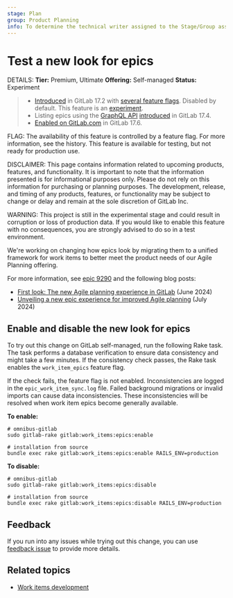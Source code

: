 ```yaml
---
stage: Plan
group: Product Planning
info: To determine the technical writer assigned to the Stage/Group associated with this page, see https://handbook.gitlab.com/handbook/product/ux/technical-writing/#assignments
---
```


# Test a new look for epics

DETAILS:
**Tier:** Premium, Ultimate
**Offering:** Self-managed
**Status:** Experiment

> - [Introduced](https://gitlab.com/groups/gitlab-org/-/epics/9290) in GitLab 17.2 with [several feature flags](#enable-and-disable-the-new-look-for-epics). Disabled by default. This feature is an [experiment](../../../policy/experiment-beta-support.md#experiment).
> - Listing epics using the [GraphQL API](../../../api/graphql/reference/index.md) [introduced](https://gitlab.com/groups/gitlab-org/-/epics/12852) in GitLab 17.4.
> - [Enabled on GitLab.com](https://gitlab.com/gitlab-org/gitlab/-/issues/470685) in GitLab 17.6.

FLAG:
The availability of this feature is controlled by a feature flag.
For more information, see the history.
This feature is available for testing, but not ready for production use.

DISCLAIMER:
This page contains information related to upcoming products, features, and functionality.
It is important to note that the information presented is for informational purposes only.
Please do not rely on this information for purchasing or planning purposes.
The development, release, and timing of any products, features, or functionality may be subject
to change or delay and remain at the sole discretion of GitLab Inc.

WARNING:
This project is still in the experimental stage and could result in corruption or loss of production data.
If you would like to enable this feature with no consequences, you are strongly advised to do so in a test environment.

<!-- When epics as work items are made GA, incorporate this content into epics/index.md and redirect
this page there -->

We're working on changing how epics look by migrating them to a unified framework for work items to better
meet the product needs of our Agile Planning offering.

For more information, see [epic 9290](https://gitlab.com/groups/gitlab-org/-/epics/9290) and the
following blog posts:

- [First look: The new Agile planning experience in GitLab](https://about.gitlab.com/blog/2024/06/18/first-look-the-new-agile-planning-experience-in-gitlab/) (June 2024)
- [Unveiling a new epic experience for improved Agile planning](https://about.gitlab.com/blog/2024/07/03/unveiling-a-new-epic-experience-for-improved-agile-planning/) (July 2024)

## Enable and disable the new look for epics

To try out this change on GitLab self-managed, run the following Rake task.
The task performs a database verification to ensure data consistency and might take a few minutes.
If the consistency check passes, the Rake task enables the `work_item_epics` feature flag.

If the check fails, the feature flag is not enabled. Inconsistencies are logged in the `epic_work_item_sync.log` file.
Failed background migrations or invalid imports can cause data inconsistencies. These inconsistencies will be resolved when work item epics become generally available.

**To enable:**

```shell
# omnibus-gitlab
sudo gitlab-rake gitlab:work_items:epics:enable

# installation from source
bundle exec rake gitlab:work_items:epics:enable RAILS_ENV=production
```

**To disable:**

```shell
# omnibus-gitlab
sudo gitlab-rake gitlab:work_items:epics:disable

# installation from source
bundle exec rake gitlab:work_items:epics:disable RAILS_ENV=production
```

## Feedback

If you run into any issues while trying out this change, you can use
[feedback issue](https://gitlab.com/gitlab-org/gitlab/-/issues/463598) to provide more details.

## Related topics

- [Work items development](../../../development/work_items.md)
